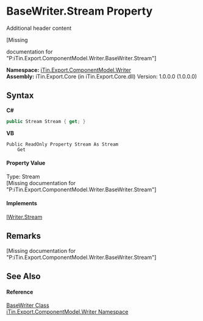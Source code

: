 # BaseWriter.Stream Property 
Additional header content 

\[Missing <summary> documentation for "P:iTin.Export.ComponentModel.Writer.BaseWriter.Stream"\]

**Namespace:**&nbsp;<a href="37973b78-6b66-1218-9d7d-14680ab2aeda">iTin.Export.ComponentModel.Writer</a><br />**Assembly:**&nbsp;iTin.Export.Core (in iTin.Export.Core.dll) Version: 1.0.0.0 (1.0.0.0)

## Syntax

**C#**<br />
``` C#
public Stream Stream { get; }
```

**VB**<br />
``` VB
Public ReadOnly Property Stream As Stream
	Get
```


#### Property Value
Type: Stream<br />\[Missing <value> documentation for "P:iTin.Export.ComponentModel.Writer.BaseWriter.Stream"\]

#### Implements
<a href="2a4957a7-f8cc-7345-6aa2-b21699c9914d">IWriter.Stream</a><br />

## Remarks
\[Missing <remarks> documentation for "P:iTin.Export.ComponentModel.Writer.BaseWriter.Stream"\]

## See Also


#### Reference
<a href="622c2a74-37fd-6371-50a4-4fb71f92c4b0">BaseWriter Class</a><br /><a href="37973b78-6b66-1218-9d7d-14680ab2aeda">iTin.Export.ComponentModel.Writer Namespace</a><br />